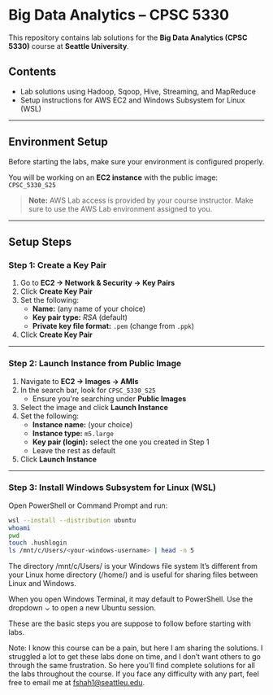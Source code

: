 # Big Data Analytics – CPSC 5330

This repository contains lab solutions for the **Big Data Analytics (CPSC 5330)** course at **Seattle University**.

## Contents
- Lab solutions using Hadoop, Sqoop, Hive, Streaming, and MapReduce
- Setup instructions for AWS EC2 and Windows Subsystem for Linux (WSL)

---

## Environment Setup

Before starting the labs, make sure your environment is configured properly.

You will be working on an **EC2 instance** with the public image:  
`CPSC_5330_S25`

>  **Note:** AWS Lab access is provided by your course instructor. Make sure to use the AWS Lab environment assigned to you.

---

## Setup Steps

### Step 1: Create a Key Pair

1. Go to **EC2 → Network & Security → Key Pairs**
2. Click **Create Key Pair**
3. Set the following:
   - **Name:** (any name of your choice)
   - **Key pair type:** *RSA* (default)
   - **Private key file format:** `.pem` (change from `.ppk`)
4. Click **Create Key Pair**

---

### Step 2: Launch Instance from Public Image

1. Navigate to **EC2 → Images → AMIs**
2. In the search bar, look for `CPSC_5330_S25`
   - Ensure you're searching under **Public Images**
3. Select the image and click **Launch Instance**
4. Set the following:
   - **Instance name:** (your choice)
   - **Instance type:** `m5.large`
   - **Key pair (login):** select the one you created in Step 1
   - Leave the rest as default
5. Click **Launch Instance**

---

### Step 3: Install Windows Subsystem for Linux (WSL)

Open PowerShell or Command Prompt and run:

```bash
wsl --install --distribution ubuntu
whoami
pwd
touch .hushlogin
ls /mnt/c/Users/<your-windows-username> | head -n 5
```
The directory /mnt/c/Users/<your-windows-username> is your Windows file system
It’s different from your Linux home directory (/home/<linux-user>) and is useful for sharing files between Linux and Windows.

When you open Windows Terminal, it may default to PowerShell.
Use the dropdown ⌄ to open a new Ubuntu session.

These are the basic steps you are suppose to follow before starting with labs.


Note: I know this course can be a pain, but here I am sharing the solutions. I struggled a lot to get these labs done on time, and I don’t want others to go through the same frustration.
So here you’ll find complete solutions for all the labs throughout the course. If you face any difficulty with any part, feel free to email me at fshah1@seattleu.edu.

